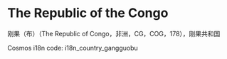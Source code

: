 # The Republic of the Congo

刚果（布）（The Republic of Congo，非洲，CG，COG，178），刚果共和国

Cosmos i18n code: i18n_country_gangguobu
